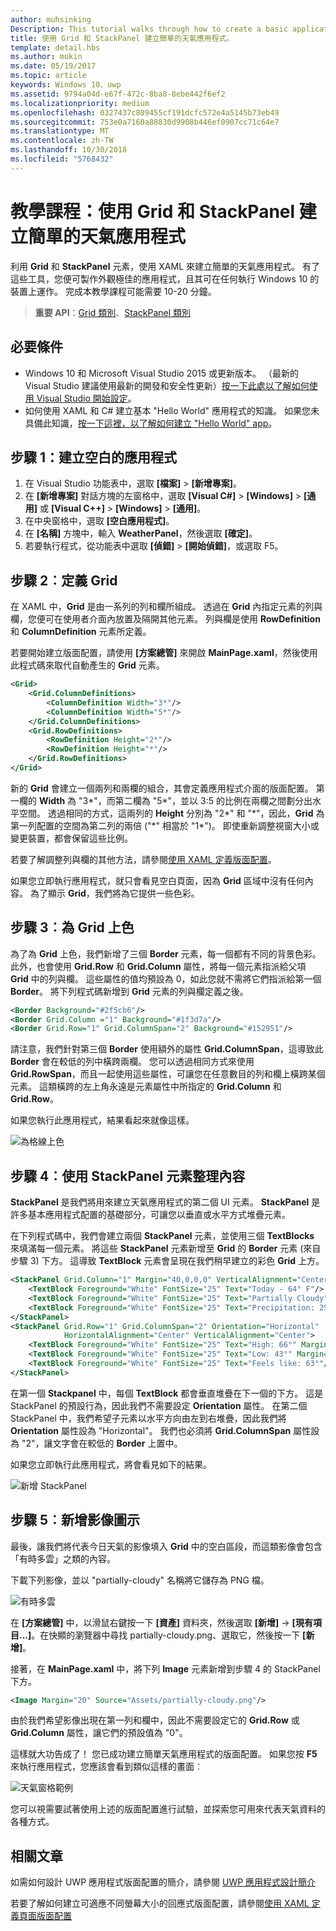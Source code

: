 ```yaml
---
author: muhsinking
Description: This tutorial walks through how to create a basic application user interface. It explains and demonstrates the use of Grid and StackPanel, two of the most common XAML elements.
title: 使用 Grid 和 StackPanel 建立簡單的天氣應用程式。
template: detail.hbs
ms.author: mukin
ms.date: 05/19/2017
ms.topic: article
keywords: Windows 10、uwp
ms.assetid: 9794a04d-e67f-472c-8ba8-8ebe442f6ef2
ms.localizationpriority: medium
ms.openlocfilehash: 0327437c809455cf191dcfc572e4a5145b73eb49
ms.sourcegitcommit: 753e0a7160a88830d9908b446ef0907cc71c64e7
ms.translationtype: MT
ms.contentlocale: zh-TW
ms.lasthandoff: 10/30/2018
ms.locfileid: "5768432"
---
```

# <a name="tutorial-use-grid-and-stackpanel-to-create-a-simple-weather-app"></a>教學課程：使用 Grid 和 StackPanel 建立簡單的天氣應用程式

利用 **Grid** 和 **StackPanel** 元素，使用 XAML 來建立簡單的天氣應用程式。 有了這些工具，您便可製作外觀極佳的應用程式，且其可在任何執行 Windows 10 的裝置上運作。 完成本教學課程可能需要 10-20 分鐘。

> **重要 API**：[Grid 類別](https://docs.microsoft.com/en-us/uwp/api/windows.ui.xaml.controls.grid)、[StackPanel 類別](https://docs.microsoft.com/en-us/uwp/api/windows.ui.xaml.controls.stackpanel)

## <a name="prerequisites"></a>必要條件
- Windows 10 和 Microsoft Visual Studio 2015 或更新版本。 （最新的 Visual Studio 建議使用最新的開發和安全性更新）[按一下此處以了解如何使用 Visual Studio 開始設定](../../get-started/get-set-up.md)。
- 如何使用 XAML 和 C# 建立基本 "Hello World" 應用程式的知識。 如果您未具備此知識，[按一下這裡，以了解如何建立 "Hello World" app](https://msdn.microsoft.com/windows/uwp/get-started/create-a-hello-world-app-xaml-universal)。

## <a name="step-1-create-a-blank-app"></a>步驟 1：建立空白的應用程式
1. 在 Visual Studio 功能表中，選取 **\[檔案\]** > **\[新增專案\]**。
2. 在 **\[新增專案\]** 對話方塊的左窗格中，選取 **\[Visual C#\]** > **\[Windows\]** > **\[通用\]** 或 **\[Visual C++\]** > **\[Windows\]** > **\[通用\]**。
3. 在中央窗格中，選取 **\[空白應用程式\]**。
4. 在 **\[名稱\]** 方塊中，輸入 **WeatherPanel**，然後選取 **\[確定\]**。
5. 若要執行程式，從功能表中選取 **\[偵錯\]** > **\[開始偵錯\]**，或選取 F5。

## <a name="step-2-define-a-grid"></a>步驟 2︰定義 Grid
在 XAML 中，**Grid** 是由一系列的列和欄所組成。 透過在 **Grid** 內指定元素的列與欄，您便可在使用者介面內放置及隔開其他元素。 列與欄是使用 **RowDefinition** 和 **ColumnDefinition** 元素所定義。

若要開始建立版面配置，請使用 **\[方案總管\]** 來開啟 **MainPage.xaml**，然後使用此程式碼來取代自動產生的 **Grid** 元素。

```xml
<Grid>
    <Grid.ColumnDefinitions>
        <ColumnDefinition Width="3*"/>
        <ColumnDefinition Width="5*"/>
    </Grid.ColumnDefinitions>
    <Grid.RowDefinitions>
        <RowDefinition Height="2*"/>
        <RowDefinition Height="*"/>
    </Grid.RowDefinitions>
</Grid>
```

新的 **Grid** 會建立一個兩列和兩欄的組合，其會定義應用程式介面的版面配置。 第一欄的 **Width** 為 "3\*"，而第二欄為 "5\*"，並以 3:5 的比例在兩欄之間劃分出水平空間。 透過相同的方式，這兩列的 **Height** 分別為 "2\*" 和 "\*"，因此，**Grid** 為第一列配置的空間為第二列的兩倍 ("\*" 相當於 "1\*")。 即使重新調整視窗大小或變更裝置，都會保留這些比例。

若要了解調整列與欄的其他方法，請參閱[使用 XAML 定義版面配置](https://msdn.microsoft.com/windows/uwp/layout/layouts-with-xaml#layout-properties)。

如果您立即執行應用程式，就只會看見空白頁面，因為 **Grid** 區域中沒有任何內容。 為了顯示 **Grid**，我們將為它提供一些色彩。

## <a name="step-3-color-the-grid"></a>步驟 3︰為 Grid 上色
為了為 **Grid** 上色，我們新增了三個 **Border** 元素，每一個都有不同的背景色彩。 此外，也會使用 **Grid.Row** 和 **Grid.Column** 屬性，將每一個元素指派給父項 **Grid** 中的列與欄。 這些屬性的值均預設為 0，如此您就不需將它們指派給第一個 **Border**。 將下列程式碼新增到 **Grid** 元素的列與欄定義之後。

```xml
<Border Background="#2f5cb6"/>
<Border Grid.Column ="1" Background="#1f3d7a"/>
<Border Grid.Row="1" Grid.ColumnSpan="2" Background="#152951"/>
```

請注意，我們針對第三個 **Border** 使用額外的屬性 **Grid.ColumnSpan**，這導致此 **Border** 會在較低的列中橫跨兩欄。 您可以透過相同方式來使用 **Grid.RowSpan**，而且一起使用這些屬性，可讓您在任意數目的列和欄上橫跨某個元素。 這類橫跨的左上角永遠是元素屬性中所指定的 **Grid.Column** 和 **Grid.Row**。

如果您執行此應用程式，結果看起來就像這樣。

![為格線上色](images/grid-weather-1.png)

## <a name="step-4-organize-content-by-using-stackpanel-elements"></a>步驟 4︰使用 StackPanel 元素整理內容
**StackPanel** 是我們將用來建立天氣應用程式的第二個 UI 元素。  **StackPanel** 是許多基本應用程式配置的基礎部分，可讓您以垂直或水平方式堆疊元素。

在下列程式碼中，我們會建立兩個 **StackPanel** 元素，並使用三個 **TextBlocks** 來填滿每一個元素。 將這些 **StackPanel** 元素新增至 **Grid** 的 **Border** 元素 (來自步驟 3) 下方。 這導致 **TextBlock** 元素會呈現在我們稍早建立的彩色 **Grid** 上方。

```xml
<StackPanel Grid.Column="1" Margin="40,0,0,0" VerticalAlignment="Center">
    <TextBlock Foreground="White" FontSize="25" Text="Today - 64° F"/>
    <TextBlock Foreground="White" FontSize="25" Text="Partially Cloudy"/>
    <TextBlock Foreground="White" FontSize="25" Text="Precipitation: 25%"/>
</StackPanel>
<StackPanel Grid.Row="1" Grid.ColumnSpan="2" Orientation="Horizontal"
            HorizontalAlignment="Center" VerticalAlignment="Center">
    <TextBlock Foreground="White" FontSize="25" Text="High: 66°" Margin="0,0,20,0"/>
    <TextBlock Foreground="White" FontSize="25" Text="Low: 43°" Margin="0,0,20,0"/>
    <TextBlock Foreground="White" FontSize="25" Text="Feels like: 63°"/>
</StackPanel>
```

在第一個 **Stackpanel** 中，每個 **TextBlock** 都會垂直堆疊在下一個的下方。 這是 StackPanel 的預設行為，因此我們不需要設定 **Orientation** 屬性。 在第二個 StackPanel 中，我們希望子元素以水平方向由左到右堆疊，因此我們將 **Orientation** 屬性設為 "Horizontal"。 我們也必須將 **Grid.ColumnSpan** 屬性設為 "2"，讓文字會在較低的 **Border** 上置中。

如果您立即執行此應用程式，將會看見如下的結果。

![新增 StackPanel](images/grid-weather-2.png)

## <a name="step-5-add-an-image-icon"></a>步驟 5︰新增影像圖示

最後，讓我們將代表今日天氣的影像填入 **Grid** 中的空白區段，而這類影像會包含「有時多雲」之類的內容。

下載下列影像，並以 "partially-cloudy" 名稱將它儲存為 PNG 檔。

![有時多雲](images/partially-cloudy.PNG)

在 **\[方案總管\]** 中，以滑鼠右鍵按一下 **\[資產\]** 資料夾，然後選取 **\[新增\]** -> **\[現有項目...\]**。在快顯的瀏覽器中尋找 partially-cloudy.png、選取它，然後按一下 **[新增]**。

接著，在 **MainPage.xaml** 中，將下列 **Image** 元素新增到步驟 4 的 StackPanel 下方。

```xml
<Image Margin="20" Source="Assets/partially-cloudy.png"/>
```

由於我們希望影像出現在第一列和欄中，因此不需要設定它的 **Grid.Row** 或 **Grid.Column** 屬性，讓它們的預設值為 "0"。

這樣就大功告成了！ 您已成功建立簡單天氣應用程式的版面配置。 如果您按 **F5** 來執行應用程式，您應該會看到類似這樣的畫面︰

![天氣窗格範例](images/grid-weather-3.PNG)

您可以視需要試著使用上述的版面配置進行試驗，並探索您可用來代表天氣資料的各種方式。

## <a name="related-articles"></a>相關文章
如需如何設計 UWP 應用程式版面配置的簡介，請參閱 [UWP 應用程式設計簡介](https://msdn.microsoft.com/windows/uwp/layout/design-and-ui-intro)

若要了解如何建立可適應不同螢幕大小的回應式版面配置，請參閱[使用 XAML 定義頁面版面配置](https://msdn.microsoft.com/windows/uwp/layout/layouts-with-xaml)
